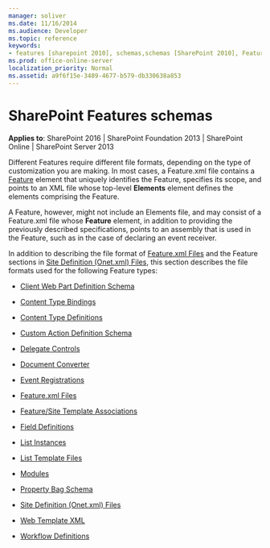```yaml
---
manager: soliver
ms.date: 11/16/2014
ms.audience: Developer
ms.topic: reference
keywords:
- features [sharepoint 2010], schemas,schemas [SharePoint 2010], Features,Features [SharePoint 2010]
ms.prod: office-online-server
localization_priority: Normal
ms.assetid: a9f6f15e-3489-4677-b579-db330638a853
---
```


# SharePoint Features schemas

**Applies to**: SharePoint 2016 | SharePoint Foundation 2013 | SharePoint Online | SharePoint Server 2013

Different Features require different file formats, depending on the type of customization you are making. In most cases, a Feature.xml file contains a [Feature](feature-element-feature.md) element that uniquely identifies the Feature, specifies its scope, and points to an XML file whose top-level **Elements** element defines the elements comprising the Feature.

A Feature, however, might not include an Elements file, and may consist of a Feature.xml file whose **Feature**
element, in addition to providing the previously described specifications, points to an assembly that is used in the Feature, such as in the case of declaring an event receiver.

In addition to describing the file format of [Feature.xml Files](feature-xml-files.md) and the Feature sections in [Site Definition (Onet.xml) Files](site-definition-onet-xml-files.md), this section describes the file formats used for the following Feature types:

- [Client Web Part Definition Schema](client-web-part-definition-schema.md)

- [Content Type Bindings](content-type-bindings.md)

- [Content Type Definitions](content-type-definitions.md)

- [Custom Action Definition Schema](custom-action-definition-schema.md)

- [Delegate Controls](delegate-controls.md)

- [Document Converter](document-converter.md)

- [Event Registrations](event-registrations.md)

- [Feature.xml Files](feature-xml-files.md)

- [Feature/Site Template Associations](feature-site-template-associations.md)

- [Field Definitions](field-definitions.md)

- [List Instances](list-instances.md)

- [List Template Files](list-template-files.md)

- [Modules](modules.md)

- [Property Bag Schema](property-bag-schema.md)

- [Site Definition (Onet.xml) Files](site-definition-onet-xml-files.md)

- [Web Template XML](web-template-xml.md)

- [Workflow Definitions](workflow-definitions.md)








